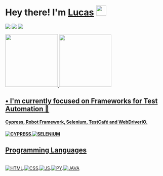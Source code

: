 ## <h1> Hey there! I'm <a href="https://www.linkedin.com/in/candidolucas" target="_blank">Lucas</a> <img src="https://media.giphy.com/media/hvRJCLFzcasrR4ia7z/giphy.gif" width="32px"></h1>

<a href="https://www.linkedin.com/in/candidolucas/" target="_blank"><img src="https://img.shields.io/badge/-LinkedIn-%230077B5?style=for-the-badge&logo=linkedin&logoColor=white" target="_blank"></a>
<a href="https://instagram.com/llucas.candido" target="_blank"><img src="https://img.shields.io/badge/-Instagram-%23E4405F?style=for-the-badge&logo=instagram&logoColor=white" target="_blank"></a>
<a href="https://discord.gg/4DgjK5EP" target="_blank"><img src="https://img.shields.io/badge/Discord-7289DA?style=for-the-badge&logo=discord&logoColor=white" target="_blank"></a> 

<div>
  <a href="https://github.com/lucas-scandido"><img height="166em" src="https://github-readme-stats.vercel.app/api?username=lucas-scandido&show_icons=true&theme=dark&include_all_commits=true&count_private=true"/>
  <img height="165em" src="https://github-readme-stats.vercel.app/api/top-langs/?username=lucas-scandido&layout=compact&langs_count=7&theme=dark"/>
</div> 

## • I'm currently focused on Frameworks for Test Automation 🤖
<h4>Cypress, Robot Framework, Selenium, TestCafé and WebDriverIO.<h4>
  <img align="center" alt="CYPRESS" src="https://img.shields.io/badge/-cypress-%23E5E5E5?style=for-the-badge&logo=cypress&logoColor=058a5e">
  <img align="center" alt="SELENIUM" src="https://img.shields.io/badge/-selenium-%43B02A?style=for-the-badge&logo=selenium&logoColor=white">

## Programming Languages
<div style="display: inline_block"><br>
  <img align="center" alt="HTML" src="https://img.shields.io/badge/HTML5-E34F26?style=for-the-badge&logo=html5&logoColor=white">
  <img align="center" alt="CSS" src="https://img.shields.io/badge/CSS3-1572B6?style=for-the-badge&logo=css3&logoColor=white">
  <img align="center" alt="JS" src="https://img.shields.io/badge/JavaScript-323330?style=for-the-badge&logo=javascript&logoColor=F7DF1E">
  <img align="center" alt="PY" src="https://img.shields.io/badge/Python-14354C?style=for-the-badge&logo=python&logoColor=whit">
  <img align="center" alt="JAVA" src="https://img.shields.io/badge/Java-ED8B00?style=for-the-badge&logo=java&logoColor=white">
</div>
